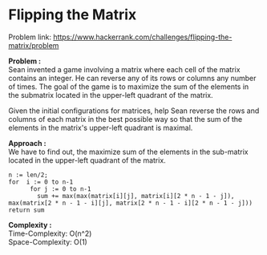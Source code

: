 # Flipping the Matrix

Problem link: https://www.hackerrank.com/challenges/flipping-the-matrix/problem

**Problem :**<br>
Sean invented a game involving a matrix where each cell of the matrix contains an integer. He can reverse any of its rows or columns any number of times. The goal of the game is to maximize the sum of the elements in the submatrix located in the upper-left quadrant of the matrix.<br>

Given the initial configurations for matrices, help Sean reverse the rows and columns of each matrix in the best possible way so that the sum of the elements in the matrix's upper-left quadrant is maximal.<br>

**Approach :**<br>
We have to find out, the maximize sum of the elements in the sub-matrix located in the upper-left quadrant of the matrix.<br>

```
n := len/2;
for  i := 0 to n-1
      for j := 0 to n-1
        sum += max(max(matrix[i][j], matrix[i][2 * n - 1 - j]), max(matrix[2 * n - 1 - i][j], matrix[2 * n - 1 - i][2 * n - 1 - j]))
return sum
```

**Complexity :**<br>
Time-Complexity: O(n^2)<br>
Space-Complexity: O(1)<br>

